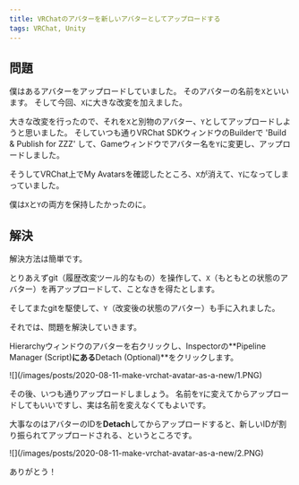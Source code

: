 ```yaml
---
title: VRChatのアバターを新しいアバターとしてアップロードする
tags: VRChat, Unity
---
```

## 問題

僕はあるアバターをアップロードしていました。
そのアバターの名前を`X`といいます。
そして今回、`X`に大きな改変を加えました。

大きな改変を行ったので、それを`X`と別物のアバター、`Y`としてアップロードしようと思いました。
そしていつも通りVRChat SDKウィンドウのBuilderで 'Build & Publish for ZZZ' して、Gameウィンドウでアバター名を`Y`に変更し、アップロードしました。

そうしてVRChat上でMy Avatarsを確認したところ、`X`が消えて、`Y`になってしまっていました。

僕は`X`と`Y`の両方を保持したかったのに。

## 解決

解決方法は簡単です。

とりあえずgit（履歴改変ツール的なもの）を操作して、`X`（もともとの状態のアバター）を再アップロードして、ことなきを得たとします。

そしてまたgitを駆使して、`Y`（改変後の状態のアバター）も手に入れました。

それでは、問題を解決していきます。

Hierarchyウィンドウのアバターを右クリックし、Inspectorの**Pipeline Manager (Script)**にある**Detach (Optional)**をクリックします。

<div class="wrap-fluid">
![](/images/posts/2020-08-11-make-vrchat-avatar-as-a-new/1.PNG)
</div>

その後、いつも通りアップロードしましょう。
名前を`Y`に変えてからアップロードしてもいいですし、実は名前を変えなくてもよいです。

大事なのはアバターのIDを**Detach**してからアップロードすると、新しいIDが割り振られてアップロードされる、というところです。

<div class="wrap-fluid">
![](/images/posts/2020-08-11-make-vrchat-avatar-as-a-new/2.PNG)
</div>

ありがとう！
